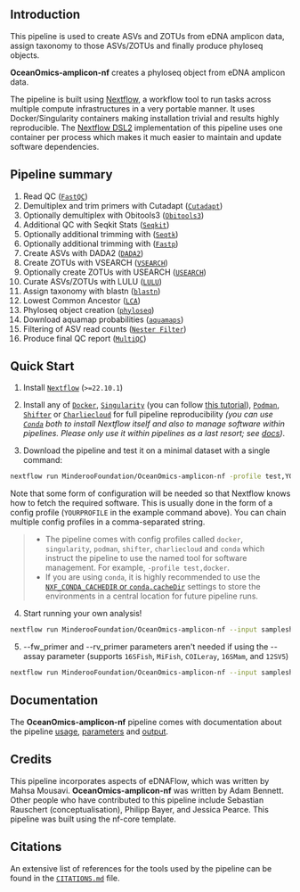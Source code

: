 ## Introduction

This pipeline is used to create ASVs and ZOTUs from eDNA amplicon data, assign taxonomy to those ASVs/ZOTUs and finally produce phyloseq objects.

**OceanOmics-amplicon-nf** creates a phyloseq object from eDNA amplicon data.

The pipeline is built using [Nextflow](https://www.nextflow.io), a workflow tool to run tasks across multiple compute infrastructures in a very portable manner. It uses Docker/Singularity containers making installation trivial and results highly reproducible. The [Nextflow DSL2](https://www.nextflow.io/docs/latest/dsl2.html) implementation of this pipeline uses one container per process which makes it much easier to maintain and update software dependencies.

## Pipeline summary

1. Read QC ([`FastQC`](https://www.bioinformatics.babraham.ac.uk/projects/fastqc/))
2. Demultiplex and trim primers with Cutadapt ([`Cutadapt`](https://cutadapt.readthedocs.io/en/stable/))
3. Optionally demultiplex with Obitools3 ([`Obitools3`](https://git.metabarcoding.org/obitools/obitools3))
4. Additional QC with Seqkit Stats ([`Seqkit`](https://bioinf.shenwei.me/seqkit/usage/))
5. Optionally additional trimming with ([`Seqtk`](https://github.com/lh3/seqtk))
6. Optionally additional trimming with ([`Fastp`](https://github.com/OpenGene/fastp))
7. Create ASVs with DADA2 ([`DADA2`](https://www.bioconductor.org/packages/release/bioc/html/dada2.html))
8. Create ZOTUs with VSEARCH ([`VSEARCH`](https://manpages.ubuntu.com/manpages/bionic/man1/vsearch.1.html))
9. Optionally create ZOTUs with USEARCH ([`USEARCH`](https://www.drive5.com/usearch/))
10. Curate ASVs/ZOTUs with LULU ([`LULU`](https://github.com/tobiasgf/lulu))
11. Assign taxonomy with blastn ([`blastn`](https://www.ncbi.nlm.nih.gov/books/NBK279691/))
12. Lowest Common Ancestor ([`LCA`](https://github.com/mahsa-mousavi/eDNAFlow/tree/master/LCA_taxonomyAssignment_scripts))
13. Phyloseq object creation ([`phyloseq`](https://www.bioconductor.org/packages/release/bioc/html/phyloseq.html))
14. Download aquamap probabilities ([`aquamaps`](https://www.aquamaps.org/))
15. Filtering of ASV read counts ([`Nester Filter`](https://essopenarchive.org/doi/full/10.22541/au.169956117.76591919))
16. Produce final QC report ([`MultiQC`](http://multiqc.info/))

## Quick Start

1. Install [`Nextflow`](https://www.nextflow.io/docs/latest/getstarted.html#installation) (`>=22.10.1`)

2. Install any of [`Docker`](https://docs.docker.com/engine/installation/), [`Singularity`](https://www.sylabs.io/guides/3.0/user-guide/) (you can follow [this tutorial](https://singularity-tutorial.github.io/01-installation/)), [`Podman`](https://podman.io/), [`Shifter`](https://nersc.gitlab.io/development/shifter/how-to-use/) or [`Charliecloud`](https://hpc.github.io/charliecloud/) for full pipeline reproducibility _(you can use [`Conda`](https://conda.io/miniconda.html) both to install Nextflow itself and also to manage software within pipelines. Please only use it within pipelines as a last resort; see [docs](https://nf-co.re/usage/configuration#basic-configuration-profiles))_.

3. Download the pipeline and test it on a minimal dataset with a single command:

```bash
nextflow run MinderooFoundation/OceanOmics-amplicon-nf -profile test,YOURPROFILE --outdir <OUTDIR>
```

Note that some form of configuration will be needed so that Nextflow knows how to fetch the required software. This is usually done in the form of a config profile (`YOURPROFILE` in the example command above). You can chain multiple config profiles in a comma-separated string.

> - The pipeline comes with config profiles called `docker`, `singularity`, `podman`, `shifter`, `charliecloud` and `conda` which instruct the pipeline to use the named tool for software management. For example, `-profile test,docker`.
> - If you are using `conda`, it is highly recommended to use the [`NXF_CONDA_CACHEDIR` or `conda.cacheDir`](https://www.nextflow.io/docs/latest/conda.html) settings to store the environments in a central location for future pipeline runs.

4. Start running your own analysis!

```bash
nextflow run MinderooFoundation/OceanOmics-amplicon-nf --input samplesheet.csv --outdir <OUDIR> --bind_dir <BINDDIR> --dbfiles "<BLASTDBFILES>" -profile <docker/singularity/podman/shifter/charliecloud/conda/institute> --fw_primer <FWPRIMER> --rv_primer <RVPRIMER>
```

5. --fw_primer and --rv_primer parameters aren't needed if using the --assay parameter (supports `16SFish`, `MiFish`, `COILeray`, `16SMam`, and `12SV5`)

```bash
nextflow run MinderooFoundation/OceanOmics-amplicon-nf --input samplesheet.csv --outdir <OUDIR> --bind_dir <BINDDIR> --dbfiles "<BLASTDBFILES>" -profile <docker/singularity/podman/shifter/charliecloud/conda/institute> --assay <ASSAY>
```

## Documentation

The **OceanOmics-amplicon-nf** pipeline comes with documentation about the pipeline [usage](https://github.com/MinderooFoundation/OceanOmics-amplicon-nf/blob/master/docs/usage.md), [parameters](https://github.com/MinderooFoundation/OceanOmics-amplicon-nf/blob/master/docs/parameters.md) and [output](https://github.com/MinderooFoundation/OceanOmics-amplicon-nf/blob/master/docs/output.md).

## Credits

This pipeline incorporates aspects of eDNAFlow, which was written by Mahsa Mousavi. **OceanOmics-amplicon-nf** was written by Adam Bennett. Other people who have contributed to this pipeline include Sebastian Rauschert (conceptualisation), Philipp Bayer, and Jessica Pearce. This pipeline was built using the nf-core template.

## Citations

An extensive list of references for the tools used by the pipeline can be found in the [`CITATIONS.md`](CITATIONS.md) file.

